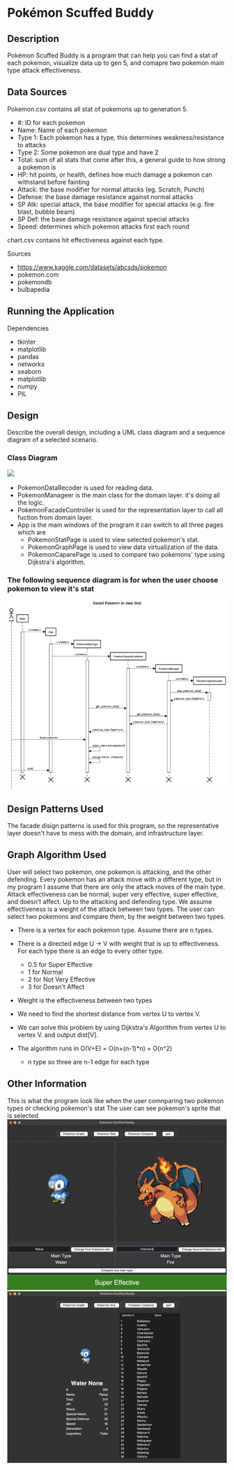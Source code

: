 # Pokémon Scuffed Buddy
 
## Description
Pokémon Scuffed Buddy is a program that can help you can find a stat of each pokemon, visualize data up to gen 5, and comapre two pokemon main type attack effectiveness.

## Data Sources
Pokemon.csv contains all stat of pokemons up to generation 5.

* #: ID for each pokemon
* Name: Name of each pokemon
* Type 1: Each pokemon has a type, this determines weakness/resistance to attacks
* Type 2: Some pokemon are dual type and have 2
* Total: sum of all stats that come after this, a general guide to how strong a pokemon is
* HP: hit points, or health, defines how much damage a pokemon can withstand before fainting
* Attack: the base modifier for normal attacks (eg. Scratch, Punch)
* Defense: the base damage resistance against normal attacks
* SP Atk: special attack, the base modifier for special attacks (e.g. fire blast, bubble beam)
* SP Def: the base damage resistance against special attacks
* Speed: determines which pokemon attacks first each round

chart.csv contains hit effectiveness against each type.

Sources
* https://www.kaggle.com/datasets/abcsds/pokemon
* pokemon.com
* pokemondb
* bulbapedia

 
## Running the Application
Dependencies
* tkinter
* matplotlib
* pandas
* networkx
* seaborn
* matplotlib
* numpy
* PIL
 
## Design
Describe the overall design, including a UML class diagram and a sequence
diagram of a selected scenario.
### Class Diagram

<img src="data/image_for_readme/Pokémon_Scuffed_Buddy_Diagram.png">

+ PokemonDataRecoder is used for reading data.
+ PokemonManageer is the main class for the domain layer. it's doing all the logic.
+ PokemonFacadeController is used for the representation layer to call all fuction from domain layer.
+ App is the main windows of the program it can switch to all three pages which are
    - PokemonStatPage is used to view selected pokemon's stat.
    - PokemonGraphPage is used to view data virtualization of the data.
    - PokemonCaparePage is used to compare two pokemons' type using Dijkstra's algorithm.
    
### The following sequence diagram is for when the user choose pokemon to view it's stat

<img src=data/image_for_readme/sequence_diagram.png>
 
## Design Patterns Used
The facade disign patterns is used for this program, so the representative layer doesn't have to mess with the domain, and infrastructure layer.
 
## Graph Algorithm Used
User will select two pokemon, one pokemon is attacking, and the other defending. Every pokemon has an attack move with a different type, but in my program I assume that there are only the attack moves of the main type. Attack effectiveness can be normal,  super very effective, super effective, and doesn’t affect. Up to the attacking and defending type. We assume effectiveness is a weight of the attack between two types. The user can select two pokemons and compare them, by the weight between two types.

* There is a vertex for each pokemon type. Assume there are n types.
* There is a directed edge U -> V with weight that is up to effectiveness. For each type there is an edge to every other type.
    - 0.5 for Super Effective
    - 1 for Normal
    - 2 for Not Very Effective
    - 3 for Doesn’t Affect

* Weight is the effectiveness between two types
* We need to find the shortest distance from vertex U to vertex V.
* We can solve this problem by using Dijkstra's Algorithm from vertex U to vertex V. and output dist[V].
* The algorithm runs in O(V+E) = O(n+(n-1)*n)  = O(n^2)
	- n type so three are n-1 edge for each type

 
## Other Information
This is what the program look like when the user comnparing two pokemon types or checking pokemon's stat
The user can see pokemon's sprite that is selected
<img src=data/image_for_readme/Compare.png>
<img src=data/image_for_readme/Stat.png>
